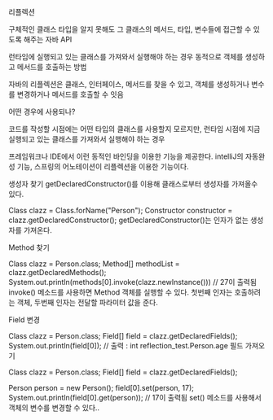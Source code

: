 리플렉션

구체적인 클래스 타입을 알지 못해도 그 클래스의 메서드, 타입, 변수들에 접근할 수 있도록 해주는 자바 API

런타임에 실행되고 있는 클래스를 가져와서 실행해야 하는 경우 동적으로 객체를 생성하고 메서드를 호출하는 방법

자바의 리플렉션은 클래스, 인터페이스, 메서드를 찾을 수 있고, 객체를 생성하거나 변수를 변경하거나 메서드를 호출할 수 잇음


어떤 경우에 사용되나?

코드를 작성할 시점에는 어떤 타입의 클래스를 사용할지 모르지만, 런타임 시점에 지금 실행되고 있는 클래스를 가져와서 실행해야 하는 경우

프레임워크나 IDE에서 이런 동적인 바인딩을 이용한 기능을 제공한다. intelliJ의 자동완성 기능, 스프링의 어노테이션이 리플렉션을 이용한 기능이다.





생성자 찾기
getDeclaredConstructor()를 이용해 클래스로부터 생성자를 가져올수 있다.

Class clazz = Class.forName("Person");
Constructor constructor = clazz.getDeclaredConstructor();
getDeclaredConstructor()는 인자가 없는 생성자를 가져온다.


Method 찾기

Class clazz = Person.class;
Method[] methodList = clazz.getDeclaredMethods();    
System.out.println(methods[0].invoke(clazz.newInstance())) // 27이 출력됨
invoke() 메소드를 사용하면 Method 객체를 실행할 수 있다. 첫번째 인자는 호출하려는 객체, 두번째 인자는 전달할 파라미터 값을 준다.


Field 변경

Class clazz = Person.class;
Field[] field = clazz.getDeclaredFields();
System.out.println(field[0]);   // 출력 : int reflection_test.Person.age
필드 가져오기

Class clazz = Person.class;
Field[] field = clazz.getDeclaredFields();

Person person = new Person();
field[0].set(person, 17);
System.out.println(field[0].get(person));  // 17이 출력됨 
set() 메소드를 사용해서 객체의 변수를 변경할 수 있다..